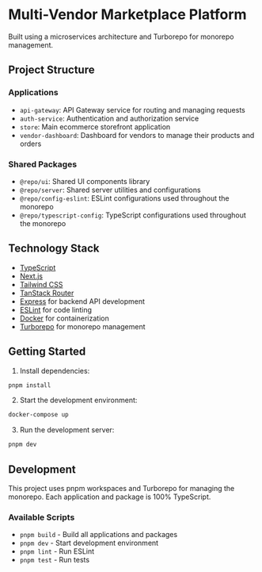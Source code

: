 # Multi-Vendor Marketplace Platform

Built using a microservices architecture and Turborepo for monorepo management.

## Project Structure

### Applications

- `api-gateway`: API Gateway service for routing and managing requests
- `auth-service`: Authentication and authorization service
- `store`: Main ecommerce storefront application
- `vendor-dashboard`: Dashboard for vendors to manage their products and orders

### Shared Packages

- `@repo/ui`: Shared UI components library
- `@repo/server`: Shared server utilities and configurations
- `@repo/config-eslint`: ESLint configurations used throughout the monorepo
- `@repo/typescript-config`: TypeScript configurations used throughout the monorepo

## Technology Stack

- [TypeScript](https://www.typescriptlang.org/)
- [Next.js](https://nextjs.org/)
- [Tailwind CSS](https://tailwindcss.com/)
- [TanStack Router](https://tanstack.com/router)
- [Express](https://expressjs.com/) for backend API development
- [ESLint](https://eslint.org/) for code linting
- [Docker](https://www.docker.com/) for containerization
- [Turborepo](https://turbo.build/repo) for monorepo management

## Getting Started

1. Install dependencies:

```sh
pnpm install
```

2. Start the development environment:

```sh
docker-compose up
```

3. Run the development server:

```sh
pnpm dev
```

## Development

This project uses pnpm workspaces and Turborepo for managing the monorepo. Each application and package is 100% TypeScript.

### Available Scripts

- `pnpm build` - Build all applications and packages
- `pnpm dev` - Start development environment
- `pnpm lint` - Run ESLint
- `pnpm test` - Run tests
